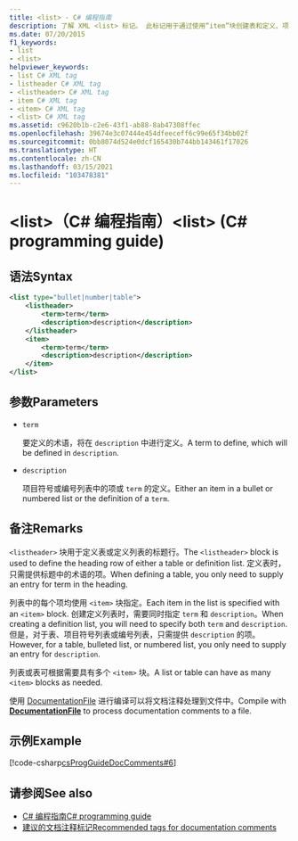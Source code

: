 ```yaml
---
title: <list> - C# 编程指南
description: 了解 XML <list> 标记。 此标记用于通过使用“item”块创建表和定义、项目符号列表或编号列表。
ms.date: 07/20/2015
f1_keywords:
- list
- <list>
helpviewer_keywords:
- list C# XML tag
- listheader C# XML tag
- <listheader> C# XML tag
- item C# XML tag
- <item> C# XML tag
- <list> C# XML tag
ms.assetid: c9620b1b-c2e6-43f1-ab88-8ab47308ffec
ms.openlocfilehash: 39674e3c07444e454dfeeceff6c99e65f34bb02f
ms.sourcegitcommit: 0bb8074d524e0dcf165430b744bb143461f17026
ms.translationtype: HT
ms.contentlocale: zh-CN
ms.lasthandoff: 03/15/2021
ms.locfileid: "103478381"
---
```

# <a name="list-c-programming-guide"></a><span data-ttu-id="066fd-105">\<list>（C# 编程指南）</span><span class="sxs-lookup"><span data-stu-id="066fd-105">\<list> (C# programming guide)</span></span>

## <a name="syntax"></a><span data-ttu-id="066fd-106">语法</span><span class="sxs-lookup"><span data-stu-id="066fd-106">Syntax</span></span>

```xml
<list type="bullet|number|table">
    <listheader>
        <term>term</term>
        <description>description</description>
    </listheader>
    <item>
        <term>term</term>
        <description>description</description>
    </item>
</list>
```

## <a name="parameters"></a><span data-ttu-id="066fd-107">参数</span><span class="sxs-lookup"><span data-stu-id="066fd-107">Parameters</span></span>

- `term`

  <span data-ttu-id="066fd-108">要定义的术语，将在 `description` 中进行定义。</span><span class="sxs-lookup"><span data-stu-id="066fd-108">A term to define, which will be defined in `description`.</span></span>

- `description`

  <span data-ttu-id="066fd-109">项目符号或编号列表中的项或 `term` 的定义。</span><span class="sxs-lookup"><span data-stu-id="066fd-109">Either an item in a bullet or numbered list or the definition of a `term`.</span></span>
  
## <a name="remarks"></a><span data-ttu-id="066fd-110">备注</span><span class="sxs-lookup"><span data-stu-id="066fd-110">Remarks</span></span>

<span data-ttu-id="066fd-111">`<listheader>` 块用于定义表或定义列表的标题行。</span><span class="sxs-lookup"><span data-stu-id="066fd-111">The `<listheader>` block is used to define the heading row of either a table or definition list.</span></span> <span data-ttu-id="066fd-112">定义表时，只需提供标题中的术语的项。</span><span class="sxs-lookup"><span data-stu-id="066fd-112">When defining a table, you only need to supply an entry for term in the heading.</span></span>

<span data-ttu-id="066fd-113">列表中的每个项均使用 `<item>` 块指定。</span><span class="sxs-lookup"><span data-stu-id="066fd-113">Each item in the list is specified with an `<item>` block.</span></span> <span data-ttu-id="066fd-114">创建定义列表时，需要同时指定 `term` 和 `description`。</span><span class="sxs-lookup"><span data-stu-id="066fd-114">When creating a definition list, you will need to specify both `term` and `description`.</span></span> <span data-ttu-id="066fd-115">但是，对于表、项目符号列表或编号列表，只需提供 `description` 的项。</span><span class="sxs-lookup"><span data-stu-id="066fd-115">However, for a table, bulleted list, or numbered list, you only need to supply an entry for `description`.</span></span>

<span data-ttu-id="066fd-116">列表或表可根据需要具有多个 `<item>` 块。</span><span class="sxs-lookup"><span data-stu-id="066fd-116">A list or table can have as many `<item>` blocks as needed.</span></span>

<span data-ttu-id="066fd-117">使用 [DocumentationFile](../../language-reference/compiler-options/output.md#documentationfile) 进行编译可以将文档注释处理到文件中。</span><span class="sxs-lookup"><span data-stu-id="066fd-117">Compile with [**DocumentationFile**](../../language-reference/compiler-options/output.md#documentationfile) to process documentation comments to a file.</span></span>

## <a name="example"></a><span data-ttu-id="066fd-118">示例</span><span class="sxs-lookup"><span data-stu-id="066fd-118">Example</span></span>

[!code-csharp[csProgGuideDocComments#6](~/samples/snippets/csharp/VS_Snippets_VBCSharp/csProgGuideDocComments/CS/DocComments.cs#6)]

## <a name="see-also"></a><span data-ttu-id="066fd-119">请参阅</span><span class="sxs-lookup"><span data-stu-id="066fd-119">See also</span></span>

- [<span data-ttu-id="066fd-120">C# 编程指南</span><span class="sxs-lookup"><span data-stu-id="066fd-120">C# programming guide</span></span>](../index.md)
- [<span data-ttu-id="066fd-121">建议的文档注释标记</span><span class="sxs-lookup"><span data-stu-id="066fd-121">Recommended tags for documentation comments</span></span>](./recommended-tags-for-documentation-comments.md)
